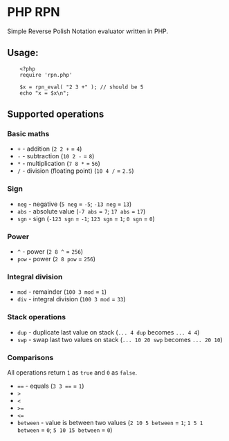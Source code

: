 # PHP RPN

Simple Reverse Polish Notation evaluator written in PHP.

## Usage:

```
    <?php
    require 'rpn.php'

    $x = rpn_eval( "2 3 +" ); // should be 5
    echo "x = $x\n";
```
## Supported operations

### Basic maths
- `+` - addition (`2 2 +` = `4`)
- `-` - subtraction (`10 2 -` = `8`)
- `*` - multiplication (`7 8 *` = `56`)
- `/` - division (floating point) (`10 4 /` = `2.5`)

### Sign
- `neg` - negative (`5 neg` = `-5`; `-13 neg` = `13`)
- `abs` - absolute value (`-7 abs` = `7`; `17 abs` = `17`)
- `sgn` - sign (`-123 sgn` = `-1`; `123 sgn` = `1`; `0 sgn` = `0`)

### Power
- `^` - power (`2 8 ^` = `256`)
- `pow` - power (`2 8 pow` = `256`)

### Integral division
- `mod` - remainder (`100 3 mod` = `1`)
- `div` - integral division (`100 3 mod` = `33`)

### Stack operations
- `dup` - duplicate last value on stack (`... 4 dup` becomes `... 4 4`)
- `swp` - swap last two values on stack (`... 10 20 swp` becomes `... 20 10`)

### Comparisons
All operations return `1` as `true` and `0` as `false`.

- `==` - equals (`3 3 ==` = `1`)
- `>`
- `<`
- `>=`
- `<=`
- `between` - value is between two values (`2 10 5 between` = `1`; `1 5 1 between` = `0`; `5 10 15 between` = `0`)
